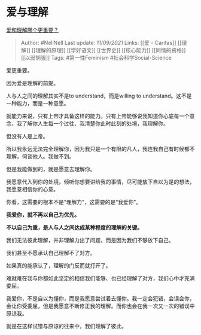 # 爱与理解
[爱和理解哪个更重要？](https://www.zhihu.com/question/40017710/answer/2114867911)

> Author: #NellNell 
Last update: *11/09/2021* 
Links: [[爱 - Caritas]] [[理解]] [[理解的原理]] [[学好语文]] [[世界史]] [[核心能力]] [[同情的资格]] [[以弱悯强]] 
Tags:  #第一性Feminism #社会科学Social-Science 
  

爱更重要。

因为爱是理解的前提。

人与人之间的理解其实不是to understand，而是willing to understand。这不是一种能力，而是一种意愿。

就能力来说，只有上帝才具备这样的能力。只有上帝能够说我知道你心底每一个意念、我了解你人生每一个过往、我清楚你此时此刻的处境，我理解你。

但没有人是上帝。

所以我永远无法完全理解你，因为我只是一个有限的凡人，我连我自己有时候都不理解，何谈他人。我做不到。

但是我能做到的，就是愿意去理解你。

我愿意代入到你的处境，倾听你想要讲给我的事情，尽可能放下自以为是的想法，我愿意相信你的心意。

你看，这需要的根本不是“理解力”，这需要的是“我爱你”。

**我爱你，就不再以自己为优先。**

**不以自己为重，是人与人之间达成某种程度的理解的关键。**

我们无法彼此理解，并非理解力出了问题，而是因为我们不够放下自己。

我们甚至不愿承认自己理解不了对方。

如果真的能承认了，理解的门反而就打开了。

难就难在我与你都如此坚定的相信我们能够、也已经理解了对方，我们心中才充满委屈。

我爱你，不是自以为懂你，而是我愿意尝试着去懂你。我一定会犯错，会误会你，会让你受委屈，但是我愿意不断修正我的理解。而你也会在我一次又一次的错误中原谅我。

就是在这样试错与原谅的往来中，我们理解了彼此。